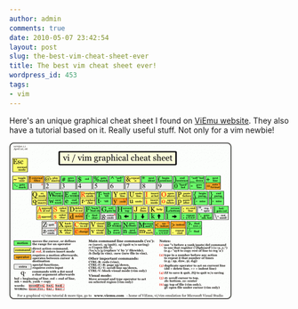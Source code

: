 ```yaml
---
author: admin
comments: true
date: 2010-05-07 23:42:54
layout: post
slug: the-best-vim-cheat-sheet-ever
title: The best vim cheat sheet ever!
wordpress_id: 453
tags:
- vim
---
```


Here's an unique graphical cheat sheet I found on [ViEmu website](http://www.viemu.com/a_vi_vim_graphical_cheat_sheet_tutorial.html). They also have a tutorial based on it. Really useful stuff. Not only for a vim newbie!

[![vim cheat sheet](/uploads/wp/2010/05/vi-vim-cheat-sheet-400x282.gif)](/uploads/wp/2010/05/vi-vim-cheat-sheet.gif)
